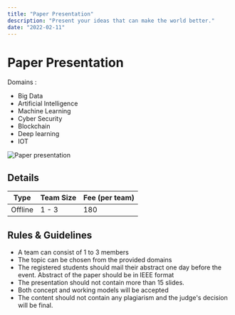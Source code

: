 ```yaml
---
title: "Paper Presentation"
description: "Present your ideas that can make the world better."
date: "2022-02-11"
---
```


# Paper Presentation

Domains :

-   Big Data
-   Artificial Intelligence 
-   Machine Learning
-   Cyber Security
-   Blockchain
-   Deep learning
-   IOT

<img src="/posters/9.png" alt="Paper presentation" class="w-full  object-cover" />

## Details

| Type    | Team Size | Fee (per team) |
| ------- | --------- | -------------- |
| Offline | 1 - 3     | 180            |

## Rules & Guidelines

-   A team can consist of 1 to 3 members
-   The topic can be chosen from the provided domains
-   The registered students should mail their abstract one day before the event. Abstract of the paper should be in IEEE format
-   The presentation should not contain more than 15 slides.
-   Both concept and working models will be accepted
-   The content should not contain any plagiarism and the judge's decision will be final. 
